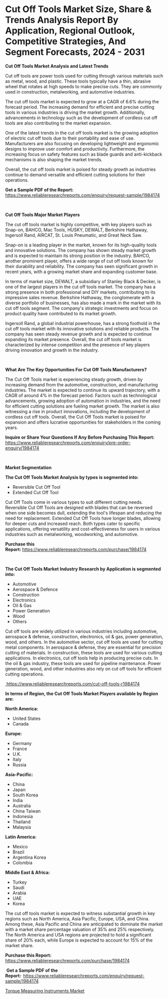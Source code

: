 <p><h1>Cut Off Tools Market Size, Share & Trends Analysis Report By Application, Regional Outlook, Competitive Strategies, And Segment Forecasts, 2024 - 2031</h1></p><p><strong>Cut Off Tools Market Analysis and Latest Trends</strong></p>
<p><p>Cut off tools are power tools used for cutting through various materials such as metal, wood, and plastic. These tools typically have a thin, abrasive wheel that rotates at high speeds to make precise cuts. They are commonly used in construction, metalworking, and automotive industries.</p><p>The cut off tools market is expected to grow at a CAGR of 6.6% during the forecast period. The increasing demand for efficient and precise cutting tools in various industries is driving the market growth. Additionally, advancements in technology such as the development of cordless cut off tools are also contributing to the market expansion.</p><p>One of the latest trends in the cut off tools market is the growing adoption of electric cut off tools due to their portability and ease of use. Manufacturers are also focusing on developing lightweight and ergonomic designs to improve user comfort and productivity. Furthermore, the increasing focus on safety features such as blade guards and anti-kickback mechanisms is also shaping the market trends.</p><p>Overall, the cut off tools market is poised for steady growth as industries continue to demand versatile and efficient cutting solutions for their operations.</p></p>
<p><strong>Get a Sample PDF of the Report:&nbsp;</strong> <a href="https://www.reliableresearchreports.com/enquiry/request-sample/1984174">https://www.reliableresearchreports.com/enquiry/request-sample/1984174</a></p>
<p>&nbsp;</p>
<p><strong>Cut Off Tools Major Market Players</strong></p>
<p><p>The cut off tools market is highly competitive, with key players such as Snap-on, BAHCO, Mac Tools, HUSKY, DEWALT, Berkshire Hathaway, Ingersoll Rand, AIRCAT, St. Louis Pneumatic, and Great Neck Saw. </p><p>Snap-on is a leading player in the market, known for its high-quality tools and innovative solutions. The company has shown steady market growth and is expected to maintain its strong position in the industry. BAHCO, another prominent player, offers a wide range of cut off tools known for their durability and reliability. The company has seen significant growth in recent years, with a growing market share and expanding customer base.</p><p>In terms of market size, DEWALT, a subsidiary of Stanley Black & Decker, is one of the largest players in the cut off tools market. The company has a strong presence in both professional and DIY markets, contributing to its impressive sales revenue. Berkshire Hathaway, the conglomerate with a diverse portfolio of businesses, has also made a mark in the market with its cut off tools segment. The company's strategic investments and focus on product quality have contributed to its market growth.</p><p>Ingersoll Rand, a global industrial powerhouse, has a strong foothold in the cut off tools market with its innovative solutions and reliable products. The company has seen steady revenue growth and is expected to continue expanding its market presence. Overall, the cut off tools market is characterized by intense competition and the presence of key players driving innovation and growth in the industry.</p></p>
<p>&nbsp;</p>
<p><strong>What Are The Key Opportunities For Cut Off Tools Manufacturers?</strong></p>
<p><p>The Cut Off Tools market is experiencing steady growth, driven by increasing demand from the automotive, construction, and manufacturing industries. The market is expected to continue its upward trajectory, with a CAGR of around 4% in the forecast period. Factors such as technological advancements, growing adoption of automation in industries, and the need for efficient cutting solutions are fueling market growth. The market is also witnessing a rise in product innovations, including the development of cordless cut off tools. Overall, the Cut Off Tools market is poised for expansion and offers lucrative opportunities for stakeholders in the coming years.</p></p>
<p><strong>Inquire or Share Your Questions If Any Before Purchasing This Report:</strong> <a href="https://www.reliableresearchreports.com/enquiry/pre-order-enquiry/1984174">https://www.reliableresearchreports.com/enquiry/pre-order-enquiry/1984174</a></p>
<p>&nbsp;</p>
<p><strong>Market Segmentation</strong></p>
<p><strong>The Cut Off Tools Market Analysis by types is segmented into:</strong></p>
<p><ul><li>Reversible Cut Off Tool</li><li>Extended Cut Off Tool</li></ul></p>
<p><p>Cut Off Tools come in various types to suit different cutting needs. Reversible Cut Off Tools are designed with blades that can be reversed when one side becomes dull, extending the tool's lifespan and reducing the need for replacement. Extended Cut Off Tools have longer blades, allowing for deeper cuts and increased reach. Both types cater to specific applications, offering versatility and cost-effectiveness for users in various industries such as metalworking, woodworking, and automotive.</p></p>
<p><strong>Purchase this Report:&nbsp;</strong><a href="https://www.reliableresearchreports.com/purchase/1984174">https://www.reliableresearchreports.com/purchase/1984174</a></p>
<p>&nbsp;</p>
<p><strong>The Cut Off Tools Market Industry Research by Application is segmented into:</strong></p>
<p><ul><li>Automotive</li><li>Aerospace & Defence</li><li>Construction</li><li>Electronics</li><li>Oil & Gas</li><li>Power Generation</li><li>Wood</li><li>Others</li></ul></p>
<p><p>Cut off tools are widely utilized in various industries including automotive, aerospace & defense, construction, electronics, oil & gas, power generation, wood, and others. In the automotive sector, cut off tools are used for cutting metal components. In aerospace & defense, they are essential for precision cutting of materials. In construction, these tools are used for various cutting applications. In electronics, cut off tools help in producing precise cuts. In the oil & gas industry, these tools are used for pipeline maintenance. Power generation, wood, and other industries also rely on cut off tools for efficient cutting operations.</p></p>
<p><a href="https://www.reliableresearchreports.com/cut-off-tools-r1984174">&nbsp;https://www.reliableresearchreports.com/cut-off-tools-r1984174</a></p>
<p><strong>In terms of Region, the Cut Off Tools Market Players available by Region are:</strong></p>
<p>
    <p> <strong> North America: </strong>
        <ul>
            <li>United States</li>
            <li>Canada</li>
        </ul>
        </p> 
    <p> <strong> Europe: </strong>
        <ul>
            <li>Germany</li>
            <li>France</li>
            <li>U.K.</li>
            <li>Italy</li>
            <li>Russia</li>
        </ul>
        </p> 
    <p> <strong> Asia-Pacific: </strong>
        <ul>
            <li>China</li>
            <li>Japan</li>
            <li>South Korea</li>
            <li>India</li>
            <li>Australia</li>
            <li>China Taiwan</li>
            <li>Indonesia</li>
            <li>Thailand</li>
            <li>Malaysia</li>
        </ul>
        </p> 
    <p> <strong> Latin America: </strong>
        <ul>
            <li>Mexico</li>
            <li>Brazil</li>
            <li>Argentina Korea</li>
            <li>Colombia</li>
        </ul>
        </p> 
    <p> <strong> Middle East & Africa: </strong>
        <ul>
            <li>Turkey</li>
            <li>Saudi</li>
            <li>Arabia</li>
            <li>UAE</li>
            <li>Korea</li>
        </ul>
    </p>
    </p>
<p><p>The cut off tools market is expected to witness substantial growth in key regions such as North America, Asia Pacific, Europe, USA, and China. Among these, Asia Pacific and China are anticipated to dominate the market with a market share percentage valuation of 35% and 25% respectively. The North America and USA regions are projected to hold a significant share of 20% each, while Europe is expected to account for 15% of the market share.</p></p>
<p><strong>Purchase this Report: </strong><a href="https://www.reliableresearchreports.com/purchase/1984174">https://www.reliableresearchreports.com/purchase/1984174</a></p>
<p>&nbsp;<strong>Get a Sample PDF of the Report:&nbsp;&nbsp;</strong><a href="https://www.reliableresearchreports.com/enquiry/request-sample/1984174">https://www.reliableresearchreports.com/enquiry/request-sample/1984174</a></p>
<p><strong></strong></p>
<p><p><a href="https://github.com/okotobwrhuteie/Market-Research-Report-List-2/blob/main/torque-measuring-instruments-market.md">Torque Measuring Instruments Market</a></p></p>